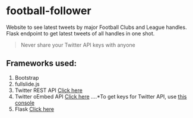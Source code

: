 # football-follower
Website to see latest tweets by major Football Clubs and League handles. Flask endpoint to get latest tweets of all handles in one shot.

>Never share your Twitter API keys with anyone

## Frameworks used:

1. Bootstrap
2. fullslide.js
3. Twitter REST API [Click here](https://dev.twitter.com/docs)
4. Twitter oEmbed API [Click here](https://dev.twitter.com/docs)
....*To get keys for Twitter API, use [this console](https://apps.twitter.com)
5. Flask  [Click here](http://flask.pocoo.org/)
